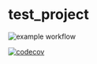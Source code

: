 # test_project
![example workflow](https://github.com/rhaeus/test_project/actions/workflows/test.yml/badge.svg)
<!-- [![codecov][codecov-badge]][codecov-link] -->
<!-- [![codecov](https://codecov.io/github/rhaeus/test_project/branch/main/graph/badge.svg?token=3MKDS0EKPP)](https://codecov.io/github/rhaeus/test_project) -->
[![codecov](https://codecov.io/github/rhaeus/test_project/branch/main/graph/badge.svg?token=3MKDS0EKPP)](https://app.codecov.io/github/rhaeus/test_project)